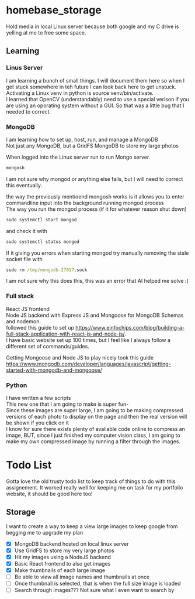 # homebase_storage
Hold media in local Linux server because both google and my C drive is yelling at me to free some space.

## Learning 

### Linus Server
I am learning a bunch of small things. I will document them here so when I get stuck somewhere in teh future I can look back here to get unstuck.  
Activating a Linux venv in python is source venv/bin/activate.  
I learned that OpenCV (understandably) need to use a special verison if you are using an oporating system without a GUI. So that was a little bug that I needed to correct. 

### MongoDB
I am learning how to set up, host, run, and manage a MongoDB  
Not just any MongoDB, but a GridFS MongoDB to store my large photos  

When logged into the Linux server run to run Mongo server.  
```cmd
mongosh
```
I am not sure why mongod or anything else fails, but I will need to correct this eventually.  

the way the previously mentioend mongosh works is it allows you to enter commandline input into the background running mongod process  
The way you run the mongod process (if it for whatever reason shut down)  

```cmd
sudo systemctl start mongod
```
and check it with 
```cmd
sudo systemctl status mongod
```
If it giving you errors when starting mongod try manually removing the stale socket file with 
```cmd
sudo rm /tmp/mongodb-27017.sock
```
I am not sure why this does this, this was an error that AI helped me solve :(  

### Full stack 
React JS frontend   
Node JS backend with Express JS and Mongoose for MongoDB Schemas and nodemon.  
followed this guide to set up https://www.einfochips.com/blog/building-a-full-stack-application-with-react-js-and-node-js/.  
I have basic website set up 100 times, but I feel like I always follow a different set of commands/guides.  


Getting Mongoose and Node JS to play nicely took this guide https://www.mongodb.com/developer/languages/javascript/getting-started-with-mongodb-and-mongoose/  

### Python
I have written a few scripts  
This new one that I am going to make is super fun-  
Since these images are super large, I am going to be making compressed versions of each photo to display on the page and then the real version will be shown if you click on it  
I know for sure there exists plenty of avaliable code online to compress an image, BUT, since I just finished my computer vision class, I am going to make my own compressed image by running a filter through the images.


# Todo List
Gotta love the old trusty todo list to keep track of things to do with this assignement. It worked really well for keeping me on task for my portfolio website, it should be good here too!
## Storage
I want to create a way to keep a view large images to keep google from begging me to upgrade my plan
- [X] MongoDB backend hosted on local linux server
- [X] Use GridFS to store my very large photos
- [X] Hit my images using a NodeJS backend
- [X] Basic React frontend to also get images
- [X] Make thumbnails of each large image
- [ ] Be able to view all image names and thumbnails at once
- [ ] Once thumbnail is selected, that is when the full size image is loaded
- [ ] Search through images??? Not sure what I even want to search by      
